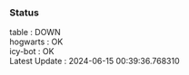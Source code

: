 ### Status


table : DOWN  
hogwarts : OK  
icy-bot : OK  
Latest Update : 2024-06-15 00:39:36.768310
